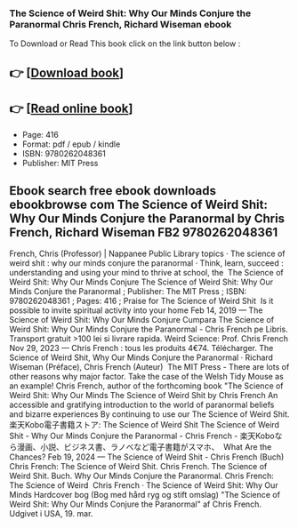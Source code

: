 ### The Science of Weird Shit: Why Our Minds Conjure the Paranormal Chris French, Richard Wiseman ebook

To Download or Read This book click on the link button below :

## 👉  [**[Download book](http://ebooksharez.info/download.php?group=book&from=github.com&id=703841&lnk=1065 "Download book")**]

## 👉  [**[Read online book](http://ebooksharez.info/download.php?group=book&from=github.com&id=703841&lnk=1065 "Read online book")**]


* Page: 416
* Format: pdf / epub / kindle
* ISBN: 9780262048361
* Publisher: MIT Press



## Ebook search free ebook downloads ebookbrowse com The Science of Weird Shit: Why Our Minds Conjure the Paranormal by Chris French, Richard Wiseman FB2 9780262048361



 French, Chris (Professor) | Nappanee Public Library topics · The science of weird shit : why our minds conjure the paranormal · Think, learn, succeed : understanding and using your mind to thrive at school, the 
 The Science of Weird Shit: Why Our Minds Conjure The Science of Weird Shit: Why Our Minds Conjure the Paranormal ; Publisher: The MIT Press ; ISBN: 9780262048361 ; Pages: 416 ; Praise for The Science of Weird Shit 
 Is it possible to invite spiritual activity into your home Feb 14, 2019 —
 The Science of Weird Shit: Why Our Minds Conjure Cumpara The Science of Weird Shit: Why Our Minds Conjure the Paranormal - Chris French pe Libris. Transport gratuit &gt;100 lei si livrare rapida.
 Weird Science: Prof. Chris French Nov 29, 2023 —
 Chris French : tous les produits 4€74. Télécharger. The Science of Weird Shit, Why Our Minds Conjure the Paranormal · Richard Wiseman (Préface), Chris French (Auteur) 
 The MIT Press - There are lots of other reasons why major factor. Take the case of the Welsh Tidy Mouse as an example! Chris French, author of the forthcoming book &quot;The Science of Weird Shit: Why Our Minds
 The Science of Weird Shit by Chris French An accessible and gratifying introduction to the world of paranormal beliefs and bizarre experiences By continuing to use our The Science of Weird Shit.
 楽天Kobo電子書籍ストア: The Science of Weird Shit The Science of Weird Shit - Why Our Minds Conjure the Paranormal - Chris French - 楽天Koboなら漫画、小説、ビジネス書、ラノベなど電子書籍がスマホ、 
 What Are the Chances? Feb 19, 2024 —
 The Science of Weird Shit - Chris French (Buch) Chris French: The Science of Weird Shit. Chris French. The Science of Weird Shit. Buch. Why Our Minds Conjure the Paranormal. Chris French: The Science of Weird 
 Chris French · The Science of Weird Shit: Why Our Minds Hardcover bog (Bog med hård ryg og stift omslag) &quot;The Science of Weird Shit: Why Our Minds Conjure the Paranormal&quot; af Chris French. Udgivet i USA, 19. mar.





